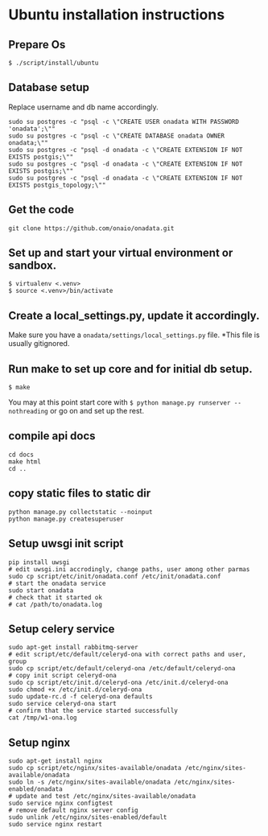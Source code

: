 # Ubuntu installation instructions
## Prepare Os
    $ ./script/install/ubuntu

## Database setup
Replace username and db name accordingly.

    sudo su postgres -c "psql -c \"CREATE USER onadata WITH PASSWORD 'onadata';\""
    sudo su postgres -c "psql -c \"CREATE DATABASE onadata OWNER onadata;\""
    sudo su postgres -c "psql -d onadata -c \"CREATE EXTENSION IF NOT EXISTS postgis;\""
    sudo su postgres -c "psql -d onadata -c \"CREATE EXTENSION IF NOT EXISTS postgis;\""
    sudo su postgres -c "psql -d onadata -c \"CREATE EXTENSION IF NOT EXISTS postgis_topology;\""

## Get the code
    git clone https://github.com/onaio/onadata.git

## Set up and start your virtual environment or sandbox.
    $ virtualenv <.venv>
    $ source <.venv>/bin/activate

## Create a local_settings.py, update it accordingly.
Make sure you have a `onadata/settings/local_settings.py` file.
*This file is usually gitignored.

## Run make to set up core and for initial db setup.
    $ make
You may at this point start core with `$ python manage.py runserver --nothreading` or go on and set up the rest.

## compile api docs
    cd docs
    make html
    cd ..

## copy static files to static dir
    python manage.py collectstatic --noinput
    python manage.py createsuperuser

## Setup uwsgi init script
    pip install uwsgi
    # edit uwsgi.ini accrodingly, change paths, user among other parmas
    sudo cp script/etc/init/onadata.conf /etc/init/onadata.conf
    # start the onadata service
    sudo start onadata
    # check that it started ok
    # cat /path/to/onadata.log

## Setup celery service
    sudo apt-get install rabbitmq-server
    # edit script/etc/default/celeryd-ona with correct paths and user, group
    sudo cp script/etc/default/celeryd-ona /etc/default/celeryd-ona
    # copy init script celeryd-ona
    sudo cp script/etc/init.d/celeryd-ona /etc/init.d/celeryd-ona
    sudo chmod +x /etc/init.d/celeryd-ona
    sudo update-rc.d -f celeryd-ona defaults
    sudo service celeryd-ona start
    # confirm that the service started successfully
    cat /tmp/w1-ona.log

## Setup nginx
    sudo apt-get install nginx
    sudo cp script/etc/nginx/sites-available/onadata /etc/nginx/sites-available/onadata
    sudo ln -s /etc/nginx/sites-available/onadata /etc/nginx/sites-enabled/onadata
    # update and test /etc/nginx/sites-available/onadata
    sudo service nginx configtest
    # remove default nginx server config
    sudo unlink /etc/nginx/sites-enabled/default
    sudo service nginx restart

